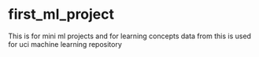 # first_ml_project
This is for mini ml projects and for learning concepts
data from this is used for uci machine learning repository
